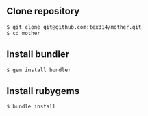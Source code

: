 ## Clone repository

    $ git clone git@github.com:tex314/mother.git
    $ cd mother

## Install bundler

    $ gem install bundler

## Install rubygems

    $ bundle install


